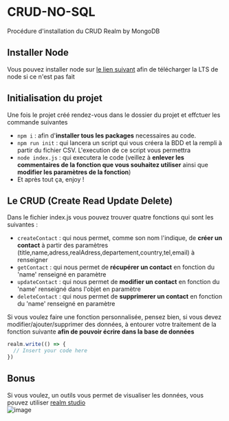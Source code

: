 # CRUD-NO-SQL

Procédure d'installation du CRUD Realm by MongoDB

## Installer Node

Vous pouvez installer node sur [le lien suivant](https://nodejs.org/en) afin de télécharger la LTS de node si ce n'est pas fait

## Initialisation du projet

Une fois le projet créé rendez-vous dans le dossier du projet et effctuer les commande suivantes 
- `npm i` : afin d'__installer tous les packages__ necessaires au code.
- `npm run init` : qui lancera un script qui vous créera la BDD et la rempli à partir du fichier CSV. L'execution de ce script vous permettra 
- `node index.js` : qui executera le code (veillez à __enlever les commentaires de la fonction que vous souhaitez utiliser__ ainsi que __modifier les paramètres de la fonction__)
- Et après tout ça, enjoy !

## Le CRUD (Create Read Update Delete)

Dans le fichier index.js vous pouvez trouver quatre fonctions qui sont les suivantes : 
- `createContact` : qui nous permet, comme son nom l'indique, de __créer un contact__ à partir des paramètres (title,name,adress,realAdress,departement,country,tel,email) à renseigner
- `getContact` : qui nous permet de __récupérer un contact__ en fonction du 'name' renseigné en paramètre
- `updateContact` : qui nous permet de __modifier un contact__ en fonction du 'name' renseigné dans l'objet en paramètre
- `deleteContact` : qui nous permet de __supprimerer un contact__ en fonction du 'name' renseigné en paramètre 

Si vous voulez faire une fonction personnalisée, pensez bien, si vous devez modifier/ajouter/supprimer des données, à entourer votre traitement de la fonction suivante __afin de pouvoir écrire dans la base de données__
```js
realm.write(() => {
  // Insert your code here
})
```

## Bonus 

Si vous voulez, un outils vous permet de visualiser les données, vous pouvez utiliser [realm studio](https://www.mongodb.com/docs/realm-legacy/products/realm-studio.html#download-studio)  
![image](https://github.com/Antoineg3802/CRUD-NO-SQL/assets/72556223/12edabb9-2a7c-46a9-a02d-42708405cda1)

